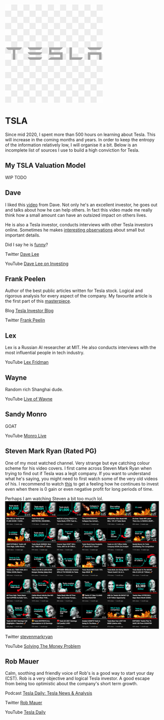 <img src="/figures/tsla.png" width="320">

# TSLA
Since mid 2020, I spent more than 500 hours on learning about Tesla. This will 
increase in the coming months and years. In order to keep the entropy of the information
relatively low, I will organise it a bit. Below is an incomplete list
of sources I use to build a high conviction for Tesla.

## My TSLA Valuation Model
WIP TODO

## Dave
I liked this [video](https://youtu.be/dPQKku2_Lvg) from Dave. Not only he's an excellent
investor, he goes out and talks about how he can help others. In fact this video
made me really think how a small amount can have an outsized impact on others lives.

He is also a Tesla investor, conducts interviews with other Tesla investors online.
Sometimes he makes [interesting observations](https://twitter.com/heydave7/status/1460011655002271747?s=20)
about small but important details.

Did I say he is [funny](https://twitter.com/heydave7/status/1462657208399929347?s=20)?

Twitter [Dave Lee](https://twitter.com/heydave7)

YouTube [Dave Lee on Investing](https://www.youtube.com/c/DaveLeeonInvesting)

## Frank Peelen
Author of the best public articles written for Tesla stock. Logical and rigorous
analysis for every aspect of the company. My favourite article is the first part
of this [masterpiece](https://teslainvestor.blogspot.com/2020/05/my-tsla-investment-strategy.html).

Blog [Tesla Investor Blog](https://teslainvestor.blogspot.com/)

Twitter [Frank Peelin](https://twitter.com/FrankPeelen)

## Lex
Lex is a Russian AI researcher at MIT. He also conducts interviews with the most
influential people in tech industry.

YouTube [Lex Fridman](https://www.youtube.com/c/lexfridman)

## Wayne
Random rich Shanghai dude.

YouTube [Live of Wayne](https://www.youtube.com/channel/UCCL1wNSPW3gdA3teKa-RPYA)

## Sandy Monro
GOAT

YouTube [Monro Live](https://www.youtube.com/c/MunroLive)

## Steven Mark Ryan (Rated PG)
One of my most watched channel. Very strange but eye catching colour scheme for
his video covers. I first came across Steven Mark Ryan when trying to find out
if Tesla was a legit company. If you want to understand what he's saying, you
might need to first watch some of the very old videos of his. I recommend to watch
[this](https://youtu.be/OYe8EC8ywWM) to get a feeling how he continues to invest
even when there is 0 gain or even negative profit for long periods of time.

Perhaps I am watching Steven a bit too much lol.
<img src="/figures/solvingthemoneyproblem.png" width="750">

Twitter [stevenmarkryan](https://twitter.com/stevenmarkryan)

YouTube [Solving The Money Problem](https://www.youtube.com/c/SolvingTheMoneyProblem)

## Rob Mauer
Calm, soothing and friendly voice of Rob's is a good way to start your day (CST).
Rob is a very objective and logical Tesla investor. A good escape from being too
optimistic about the company's short term growth. 

Podcast [Tesla Daily: Tesla News & Analysis](https://podcasts.apple.com/us/podcast/tesla-daily-tesla-news-analysis/id1273643094)

Twitter [Rob Mauer](https://twitter.com/TeslaPodcast)

YouTube [Tesla Daily](https://www.youtube.com/c/TeslaDaily)

